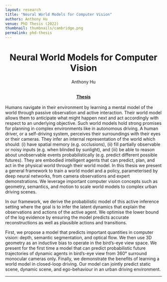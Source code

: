 ```yaml
---
layout: research
title: "Neural World Models for Computer Vision"
authors: Anthony Hu
venue: PhD Thesis (2022)
thumbnail: thumbnails/cambridge.png
permalink: phd-thesis
---
```

<center>
<h1 class="page-title">Neural World Models for Computer Vision
</h1>

Anthony Hu

<br/>
<b><a href="https://arxiv.org/pdf/2306.09179.pdf">Thesis</a></b>
</center>


<br/>
Humans navigate in their environment by learning a mental model of the world through
passive observation and active interaction. Their world model allows them to anticipate
what might happen next and act accordingly with respect to an underlying objective.
Such world models hold strong promises for planning in complex environments like
in autonomous driving. A human driver, or a self-driving system, perceives their
surroundings with their eyes or their cameras. They infer an internal representation
of the world which should: (i) have spatial memory (e.g. occlusions), (ii) fill partially
observable or noisy inputs (e.g. when blinded by sunlight), and (iii) be able to reason
about unobservable events probabilistically (e.g. predict different possible futures). They
are embodied intelligent agents that can predict, plan, and act in the physical world
through their world model. In this thesis we present a general framework to train a world
model and a policy, parameterised by deep neural networks, from camera observations
and expert demonstrations. We leverage important computer vision concepts such as
geometry, semantics, and motion to scale world models to complex urban driving scenes.

In our framework, we derive the probabilistic model of this active inference setting
where the goal is to infer the latent dynamics that explain the observations and actions
of the active agent. We optimise the lower bound of the log evidence by ensuring the
model predicts accurate reconstructions as well as plausible actions and transitions.

First, we propose a model that predicts important quantities in computer vision:
depth, semantic segmentation, and optical flow. We then use 3D geometry as an inductive
bias to operate in the bird’s-eye view space. We present for the first time a model that
can predict probabilistic future trajectories of dynamic agents in bird’s-eye view from
360° surround monocular cameras only. Finally, we demonstrate the benefits of learning
a world model in closed-loop driving. Our model can jointly predict static scene, dynamic
scene, and ego-behaviour in an urban driving environment.

-----
